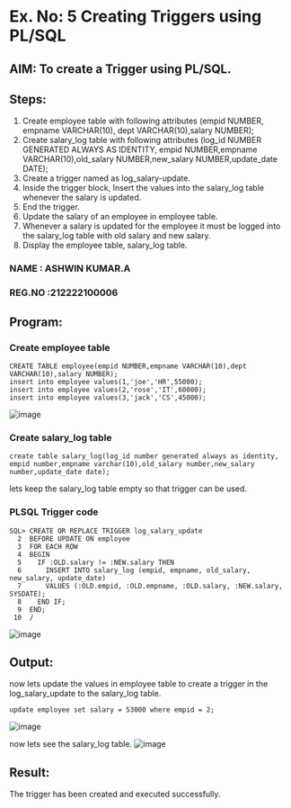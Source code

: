 # Ex. No: 5 Creating Triggers using PL/SQL

## AIM: To create a Trigger using PL/SQL.

## Steps:
1. Create employee table with following attributes (empid NUMBER, empname VARCHAR(10), dept VARCHAR(10),salary NUMBER);
2. Create salary_log table with following attributes (log_id NUMBER GENERATED ALWAYS AS IDENTITY, empid NUMBER,empname VARCHAR(10),old_salary NUMBER,new_salary NUMBER,update_date DATE);
3. Create a trigger named as log_salary-update.
4. Inside the trigger block, Insert the values into the salary_log table whenever the salary is updated.
5. End the trigger.
6. Update the salary of an employee in employee table.
7. Whenever a salary is updated for the employee it must be logged into the salary_log table with old salary and new salary.
8. Display the employee table, salary_log table.

### NAME : ASHWIN KUMAR.A
### REG.NO :212222100006 
## Program:
### Create employee table
```
CREATE TABLE employee(empid NUMBER,empname VARCHAR(10),dept VARCHAR(10),salary NUMBER);
insert into employee values(1,'joe','HR',55000);
insert into employee values(2,'rose','IT',60000);
insert into employee values(3,'jack','CS',45000);
```
![image](https://github.com/ASHWINKUMAR2903/Ex-No-5-Creating-Triggers-using-PL-SQL/assets/119407186/f6a96a8c-07e0-4f9a-bda8-81e5f83a5056)

### Create salary_log table
```
create table salary_log(log_id number generated always as identity, empid number,empname varchar(10),old_salary number,new_salary number,update_date date);
```
lets keep the salary_log table empty so that trigger can be used.
### PLSQL Trigger code
```
SQL> CREATE OR REPLACE TRIGGER log_salary_update
  2  BEFORE UPDATE ON employee
  3  FOR EACH ROW
  4  BEGIN
  5    IF :OLD.salary != :NEW.salary THEN
  6      INSERT INTO salary_log (empid, empname, old_salary, new_salary, update_date)
  7      VALUES (:OLD.empid, :OLD.empname, :OLD.salary, :NEW.salary, SYSDATE);
  8    END IF;
  9  END;
 10  /
```
![image](https://github.com/ASHWINKUMAR2903/Ex-No-5-Creating-Triggers-using-PL-SQL/assets/119407186/08302b6b-8748-4c86-b286-1ceaa91b2d7b)
## Output:
now lets update the values in employee table to create a trigger in the log_salary_update to the salary_log table.
```
update employee set salary = 53000 where empid = 2;
```
![image](https://github.com/ASHWINKUMAR2903/Ex-No-5-Creating-Triggers-using-PL-SQL/assets/119407186/e1e67d14-0212-4d04-b256-a945d7df42b0)

now lets see the salary_log table.
![image](https://github.com/ASHWINKUMAR2903/Ex-No-5-Creating-Triggers-using-PL-SQL/assets/119407186/2594d128-c1fc-41c7-a8ff-770ec6e838e8)

## Result:
The trigger has been created and executed successfully.

